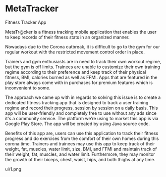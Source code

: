 # MetaTracker
Fitness Tracker App

MetaTr@cker is a fitness tracking mobile application that enables the user to keep records of their fitness stats in an organized manner. 

Nowadays due to the Corona outbreak, it is difficult to go to the gym for our regular workout with the restricted movement control order in place. 

Trainers and gym enthusiasts are in need to track their own workout regime, but the gym is off limits. Trainees are unable to customize their own training regime according to their preference and keep track of their physical fitness, BMI, calories burned as well as FFMI. Apps that are featured in the play store always come with in purchases for premium features which is inconvenient to some. 

The approach we came up with in regards to solving this issue is to create a dedicated fitness tracking app that is designed to track a user training regime and record their progress, session by session on a daily basis. This app will be user-friendly and completely free to use without any ads since it's a community service. The platform we’re using to market this app is via Google Play Store. The app will be created by using Java source code. 

Benefits of this app are, users can use this application to track their fitness progress and do exercises from the comfort of their own homes during this corona time. Trainers and trainees may use this app to keep track of their weight, fat, muscles, water limit, size, BMI, and FFMI and maintain track of their weight, fat, muscles, and water limit. Furthermore, they may monitor the growth of their biceps, chest, waist, hips, and both thighs at any time. 

ui/1.png
